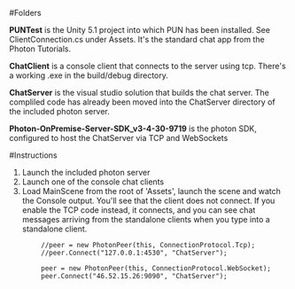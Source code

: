 #Folders

**PUNTest** is the Unity 5.1 project into which PUN has been installed. See ClientConnection.cs under Assets. It's the standard chat app from the Photon Tutorials.

**ChatClient** is a console client that connects to the server using tcp. There's a working .exe in the build/debug directory. 

**ChatServer** is the visual studio solution that builds the chat server. The compliled code has already been moved into the ChatServer directory of the included photon server.

**Photon-OnPremise-Server-SDK_v3-4-30-9719** is the photon SDK, configured to host the ChatServer via TCP and WebSockets

#Instructions
1. Launch the included photon server
2. Launch one of the console chat clients
1. Load MainScene from the root of 'Assets', launch the scene and watch the Console output. 
You'll see that the client does not connect. If you enable the TCP code instead, it connects, and you can see
chat messages arriving from the standalone clients when you type into a standalone client. 

```
        //peer = new PhotonPeer(this, ConnectionProtocol.Tcp);
        //peer.Connect("127.0.0.1:4530", "ChatServer");

        peer = new PhotonPeer(this, ConnectionProtocol.WebSocket);
        peer.Connect("46.52.15.26:9090", "ChatServer");
```
